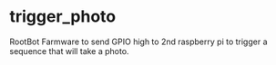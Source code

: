 # trigger_photo
RootBot Farmware to send GPIO high to 2nd raspberry pi to trigger a sequence that will take a photo.
